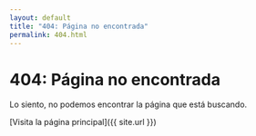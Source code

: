 ```yaml
---
layout: default
title: "404: Página no encontrada"
permalink: 404.html
---
```


# 404: Página no encontrada
Lo siento, no podemos encontrar la página que está buscando.

[Visita la página principal]({{ site.url }})